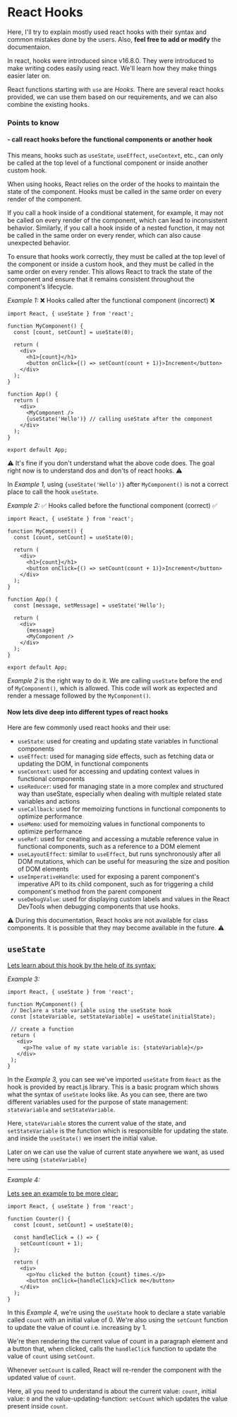 # React Hooks

Here, I'll try to explain mostly used react hooks with their syntax and common mistakes done by the users. Also, <b>feel free to add or modify</b> the documentaion.

In react, hooks were introduced since v16.8.0. They were introduced to make writing codes easily using react. We'll learn how they make things easier later on.

React functions starting with `use` are <i>Hooks.</i> There are several react hooks provided, we can use them based on our requirements, and we can also combine the existing hooks.

### Points to know

#### - call react hooks before the functional components or another hook

This means, hooks such as `useState`, `useEffect`, `useContext`, etc., can only be called at the top level of a functional component or inside another custom hook.

When using hooks, React relies on the order of the hooks to maintain the state of the component. Hooks must be called in the same order on every render of the component.

If you call a hook inside of a conditional statement, for example, it may not be called on every render of the component, which can lead to inconsistent behavior. Similarly, if you call a hook inside of a nested function, it may not be called in the same order on every render, which can also cause unexpected behavior.

To ensure that hooks work correctly, they must be called at the top level of the component or inside a custom hook, and they must be called in the same order on every render. This allows React to track the state of the component and ensure that it remains consistent throughout the component's lifecycle.

<i>Example 1:</i> ❌ Hooks called after the functional component (incorrect) ❌

```
import React, { useState } from 'react';

function MyComponent() {
  const [count, setCount] = useState(0);

  return (
    <div>
      <h1>{count}</h1>
      <button onClick={() => setCount(count + 1)}>Increment</button>
    </div>
  );
}

function App() {
  return (
    <div>
      <MyComponent />
      {useState('Hello')} // calling useState after the component
    </div>
  );
}

export default App;
```

⚠️ It's fine if you don't understand what the above code does. The goal right now is to understand dos and don'ts of react hooks. ⚠️

In <i>Example 1,</i> using `{useState('Hello')}` after `MyComponent()` is not a correct place to call the hook `useState`.

<i>Example 2:</i> ✅ Hooks called before the functional component (correct) ✅

```
import React, { useState } from 'react';

function MyComponent() {
  const [count, setCount] = useState(0);

  return (
    <div>
      <h1>{count}</h1>
      <button onClick={() => setCount(count + 1)}>Increment</button>
    </div>
  );
}

function App() {
  const [message, setMessage] = useState('Hello');

  return (
    <div>
      {message}
      <MyComponent />
    </div>
  );
}

export default App;

```

<i>Example 2</i> is the right way to do it. We are calling `useState` before the end of `MyComponent()`, which is allowed. This code will work as expected and render a message followed by the `MyComponent()`.

#### Now lets dive deep into different types of react hooks

Here are few commonly used react hooks and their use:

- `useState`: used for creating and updating state variables in functional components
- `useEffect`: used for managing side effects, such as fetching data or updating the DOM, in functional components
- `useContext`: used for accessing and updating context values in functional components
- `useReducer`: used for managing state in a more complex and structured way than useState, especially when dealing with multiple related state variables and actions
- `useCallback`: used for memoizing functions in functional components to optimize performance
- `useMemo`: used for memoizing values in functional components to optimize performance
- `useRef`: used for creating and accessing a mutable reference value in functional components, such as a reference to a DOM element
- `useLayoutEffect`: similar to `useEffect`, but runs synchronously after all DOM mutations, which can be useful for measuring the size and position of DOM elements
- `useImperativeHandle`: used for exposing a parent component's imperative API to its child component, such as for triggering a child component's method from the parent component
- `useDebugValue`: used for displaying custom labels and values in the React DevTools when debugging components that use hooks.

⚠️ During this documentation, React hooks are not available for class components. It is possible that they may become available in the future. ⚠️

## `useState`

<u>Lets learn about this hook by the help of its syntax:</u>

<i>Example 3:</i>

```
import React, { useState } from 'react';

function MyComponent() {
 // Declare a state variable using the useState hook
 const [stateVariable, setStateVariable] = useState(initialState);

 // create a function
 return (
   <div>
     <p>The value of my state variable is: {stateVariable}</p>
   </div>
 );
}
```

In the <i>Example 3,</i> you can see we've imported `useState` from `React` as the hook is provided by react.js library. This is a basic program which shows what the syntax of `useState` looks like. As you can see, there are two different variables used for the purpose of state management: `stateVariable` and `setStateVariable`.

Here, `stateVariable` stores the current value of the state, and `setStateVariable` is the function which is responsible for updating the state. and inside the `useState()` we insert the initial value.

Later on we can use the value of current state anywhere we want, as used here using `{stateVariable}`

<hr>

<i>Example 4:</i>

<u>Lets see an example to be more clear:</u>

```
import React, { useState } from 'react';

function Counter() {
  const [count, setCount] = useState(0);

  const handleClick = () => {
    setCount(count + 1);
  };

  return (
    <div>
      <p>You clicked the button {count} times.</p>
      <button onClick={handleClick}>Click me</button>
    </div>
  );
}
```
In this <i>Example 4,</i> we're using the `useState` hook to declare a state variable called `count` with an initial value of 0. We're also using the `setCount` function to update the value of count i.e. increasing by 1.

We're then rendering the current value of count in a paragraph element and a button that, when clicked, calls the `handleClick` function to update the value of `count` using `setCount`.

Whenever `setCount` is called, React will re-render the component with the updated value of `count`.

Here, all you need to understand is about the current value: `count`, initial value: `0` and the value-updating-function: `setCount` which updates the value present inside `count`. 